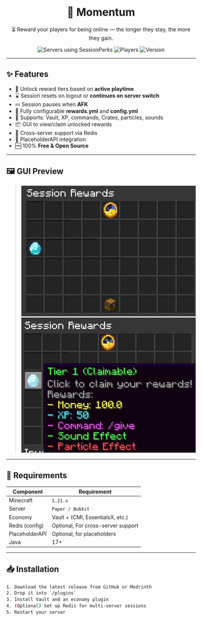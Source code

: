 <h1 align="center">🧠 Momentum</h1>
<p align="center">
  ⏳ Reward your players for being online — the longer they stay, the more they gain.
</p>

<p align="center">
  <img src="https://img.shields.io/bstats/servers/26832?color=green&label=servers&logo=data" alt="Servers using SessionPerks">
  <img src="https://img.shields.io/bstats/players/26832?color=blue&label=players&logo=minecraft" alt="Players">
  <img src="https://img.shields.io/github/v/release/thepixel3261/Momentum?label=version" alt="Version">
</p>

---

## ✨ Features

- 🎁 Unlock reward tiers based on **active playtime**
- ⌛ Session resets on logout or **continues on server switch**
- 💤 Session pauses when **AFK**
- 🧠 Fully configurable **rewards.yml** and **config.yml**
- 💸 Supports: Vault, XP, commands, Crates, particles, sounds
- 📦 GUI to view/claim unlocked rewards
- 🔀 Cross-server support via Redis
- 🧩 PlaceholderAPI integration
- 🆓 100% **Free & Open Source**

---

## 🖼️ GUI Preview

> ![](.README_images/e1bedd78.png)
> ![](.README_images/d8854c8b.png)
> 

---

## 🔧 Requirements

| Component      | Requirement                        |
|----------------|------------------------------------|
| Minecraft      | `1.21.x`                           |
| Server         | `Paper / Bukkit`                   |
| Economy        | Vault + (CMI, EssentialsX, etc.)   |
| Redis (config) | Optional, For cross-server support |
| PlaceholderAPI | Optional, for placeholders         |
| Java           | 17+                                |

---

## 📥 Installation

```bash
1. Download the latest release from GitHub or Modrinth
2. Drop it into `/plugins`
3. Install Vault and an economy plugin
4. (Optional) Set up Redis for multi-server sessions
5. Restart your server
